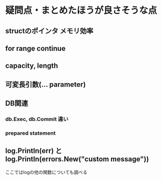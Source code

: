 # 疑問点・まとめたほうが良さそうな点
## structのポインタ メモリ効率

## for range continue

## capacity, length

## 可変長引数(... parameter)

## DB関連
### db.Exec, db.Commit 違い
### prepared statement

## log.Println(err) と log.Println(errors.New("custom message"))
ここではlogの他の関数についても調べる
